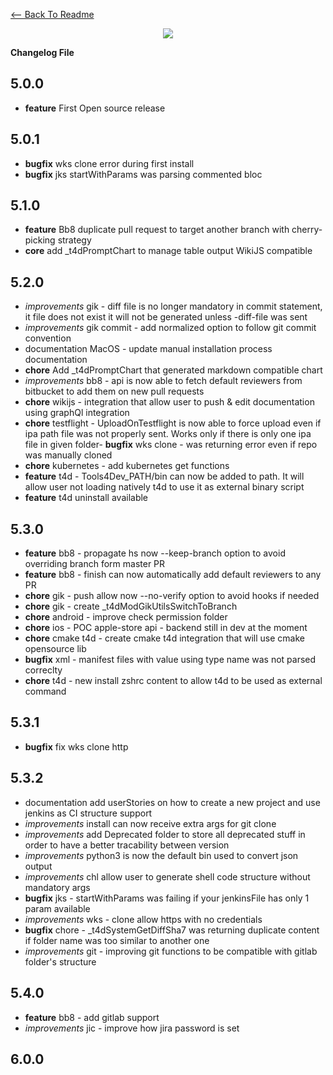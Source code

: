 [<-- Back To Readme](README.md)
<p align="center">
    <img src="https://image.ibb.co/mfkNxG/Screen_Shot_2018_01_02_at_10_55_58.png">
</p>

**Changelog File**


## 5.0.0
- **feature**    First Open source release


## 5.0.1
- **bugfix**     wks clone error during first install
- **bugfix**     jks startWithParams was parsing commented bloc


## 5.1.0
- **feature**    Bb8 duplicate pull request to target another branch with cherry-picking strategy
- **core**       add _t4dPromptChart to manage table output WikiJS compatible

## 5.2.0
- _improvements_ gik - diff file is no longer mandatory in commit statement, it file does not exist it will not be generated unless -diff-file was sent
- _improvements_ gik commit - add normalized option to follow git commit convention
- documentation  MacOS - update manual installation process documentation
- **chore**     Add _t4dPromptChart that generated markdown compatible chart
- _improvements_ bb8 - api is now able to fetch default reviewers from bitbucket to add them on new pull requests
- **chore**     wikijs - integration that allow user to push & edit documentation using graphQl integration
- **chore**     testflight - UploadOnTestflight is now able to force upload even if ipa path file was not properly sent. Works only if there is only one ipa file in given folder- **bugfix**     wks clone - was returning error even if repo was manually cloned
- **chore**     kubernetes - add kubernetes get functions
- **feature**    t4d - Tools4Dev_PATH/bin can now be added to path. It will allow user not loading natively t4d to use it as external binary script
- **feature**    t4d uninstall available


## 5.3.0
- **feature**    bb8 - propagate hs now --keep-branch option to avoid overriding branch form master PR
- **feature**    bb8 - finish can now automatically add default reviewers to any PR
- **chore**     gik - push allow now --no-verify option to avoid hooks if needed
- **chore**     gik - create _t4dModGikUtilsSwitchToBranch
- **chore**     android - improve check permission folder
- **chore**     ios - POC apple-store api - backend still in dev at the moment
- **chore**     cmake t4d - create cmake t4d integration that will use cmake opensource lib
- **bugfix**     xml - manifest files with value using type name was not parsed correclty
- **chore**     t4d - new install zshrc content to allow t4d to be used as external command


## 5.3.1
- **bugfix**     fix wks clone http


## 5.3.2
- documentation  add userStories on how to create a new project and use jenkins as CI structure support
- _improvements_ install can now receive extra args for git clone
- _improvements_ add Deprecated folder to store all deprecated stuff in order to have a better tracability between version
- _improvements_ python3 is now the default bin used to convert json output
- _improvements_ chl allow user to generate shell code structure without mandatory args
- **bugfix**     jks - startWithParams was failing if your jenkinsFile has only 1 param available
- _improvements_ wks - clone allow https with no credentials
- **bugfix**     chore - _t4dSystemGetDiffSha7 was returning duplicate content if folder name was too similar to another one
- _improvements_ git - improving git functions to be compatible with gitlab folder's structure


## 5.4.0
- **feature**    bb8 - add gitlab support
- _improvements_ jic - improve how jira password is set

## 6.0.0